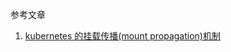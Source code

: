 参考文章

1. [kubernetes 的挂载传播(mount propagation)机制](https://www.myway5.com/index.php/2020/04/05/kubernetes-%E7%9A%84%E6%8C%82%E8%BD%BD%E4%BC%A0%E6%92%ADmount-propagation%E6%9C%BA%E5%88%B6/)

